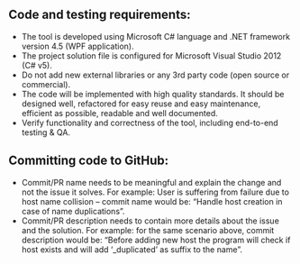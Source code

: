 ## Code and testing requirements:
 - The tool is developed using Microsoft C# language and .NET framework version 4.5 (WPF application).
 - The project solution file is configured for Microsoft Visual Studio 2012 (C# v5).
 - Do not add new external libraries or any 3rd party code (open source or commercial).
 - The code will be implemented with high quality standards. It should be designed well, refactored for easy reuse and easy maintenance, efficient as possible, readable and well documented.
 - Verify functionality and correctness of the tool, including end-to-end testing & QA.

## Committing code to GitHub:
 - Commit/PR name needs to be meaningful and explain the change and not the issue it solves. For example: User is suffering from failure   due to host name collision – commit name would be: “Handle host creation in case of name duplications”.
 - Commit/PR description needs to contain more details about the issue and the solution.
   For example: for the same scenario above, commit description would be: “Before adding new host the program will check if host exists and will add ‘_duplicated’ as suffix to the name”.
